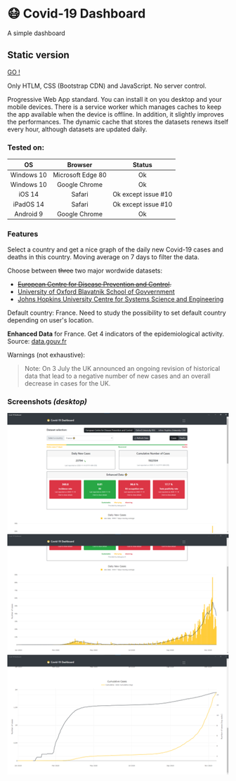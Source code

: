 # :mask: Covid-19 Dashboard
A simple dashboard

## Static version

[GO !](https://www.coviddash.app/)

Only HTLM, CSS (Bootstrap CDN) and JavaScript. No server control.

Progressive Web App standard. You can install it on you desktop and your mobile devices. There is a service worker which manages caches to keep the app available when the device is offline. In addition, it slightly improves the performances. The dynamic cache that stores the datasets renews itself every hour, although datasets are updated daily.

### Tested on:
| OS | Browser | Status |
| :------: | :------: | :------: |
| Windows 10 | Microsoft  Edge 80 | Ok |
| Windows 10 | Google Chrome | Ok |
| iOS 14 | Safari | Ok except issue #10 |
| iPadOS 14 | Safari | Ok except issue #10 | 
| Android 9 | Google Chrome | Ok |

### Features

Select a country and get a nice graph of the daily new Covid-19 cases and deaths in this country. Moving average on 7 days to filter the data.

Choose between ~~three~~ two major wordwide datasets:
- ~~[European Centre for Disease Prevention and Control](https://www.ecdc.europa.eu/en/publications-data/download-todays-data-geographic-distribution-covid-19-cases-worldwide).~~
- [University of Oxford Blavatnik School of Govvernment](https://covidtracker.bsg.ox.ac.uk/)
- [Johns Hopkins University Centre for Systems Science and Engineering](https://github.com/CSSEGISandData)

Default country: France. Need to study the possibility to set default country depending on user's location.

**Enhanced Data** for France. Get 4 indicators of the epidemiological activity. Source: [data.gouv.fr](https://www.data.gouv.fr/en/datasets/indicateurs-de-suivi-de-lepidemie-de-covid-19/)

Warnings (not exhaustive):
> Note: On 3 July the  UK announced an ongoing revision of historical data that lead to a negative number of new cases and an overall decrease in cases for the UK.

### Screenshots *(desktop)*

![Desktop view in online mode](img/desktop_view_online.PNG)
![Graph desktop view 1](img/desktop_view_bottom.PNG)
![Graph desktop view 2](img/desktop_view_bottom2.png)
